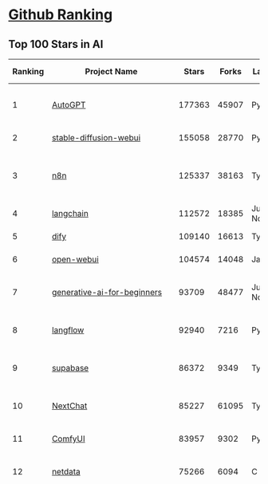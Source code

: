 [Github Ranking](../README.md)
==========

## Top 100 Stars in AI

| Ranking | Project Name | Stars | Forks | Language | Open Issues | Description | Last Commit |
| ------- | ------------ | ----- | ----- | -------- | ----------- | ----------- | ----------- |
| 1 | [AutoGPT](https://github.com/Significant-Gravitas/AutoGPT) | 177363 | 45907 | Python | 154 | AutoGPT is the vision of accessible AI for everyone, to use and to build on. Our mission is to provide the tools, so that you can focus on what matters. | 2025-07-30T23:25:13Z |
| 2 | [stable-diffusion-webui](https://github.com/AUTOMATIC1111/stable-diffusion-webui) | 155058 | 28770 | Python | 2361 | Stable Diffusion web UI | 2025-05-03T06:17:03Z |
| 3 | [n8n](https://github.com/n8n-io/n8n) | 125337 | 38163 | TypeScript | 571 | Fair-code workflow automation platform with native AI capabilities. Combine visual building with custom code, self-host or cloud, 400+ integrations. | 2025-07-30T22:44:25Z |
| 4 | [langchain](https://github.com/langchain-ai/langchain) | 112572 | 18385 | Jupyter Notebook | 193 | 🦜🔗 Build context-aware reasoning applications | 2025-07-31T00:52:15Z |
| 5 | [dify](https://github.com/langgenius/dify) | 109140 | 16613 | TypeScript | 674 | Production-ready platform for agentic workflow development. | 2025-07-31T03:51:55Z |
| 6 | [open-webui](https://github.com/open-webui/open-webui) | 104574 | 14048 | JavaScript | 205 | User-friendly AI Interface (Supports Ollama, OpenAI API, ...) | 2025-07-30T10:21:19Z |
| 7 | [generative-ai-for-beginners](https://github.com/microsoft/generative-ai-for-beginners) | 93709 | 48477 | Jupyter Notebook | 10 | 21 Lessons, Get Started Building with Generative AI  🔗 https://microsoft.github.io/generative-ai-for-beginners/ | 2025-07-28T04:59:52Z |
| 8 | [langflow](https://github.com/langflow-ai/langflow) | 92940 | 7216 | Python | 465 | Langflow is a powerful tool for building and deploying AI-powered agents and workflows. | 2025-07-31T02:09:56Z |
| 9 | [supabase](https://github.com/supabase/supabase) | 86372 | 9349 | TypeScript | 273 | The Postgres development platform. Supabase gives you a dedicated Postgres database to build your web, mobile, and AI applications. | 2025-07-31T03:57:22Z |
| 10 | [NextChat](https://github.com/ChatGPTNextWeb/NextChat) | 85227 | 61095 | TypeScript | 652 | ✨ Light and Fast AI Assistant. Support: Web \| iOS \| MacOS \| Android \|  Linux \| Windows | 2025-07-29T06:40:25Z |
| 11 | [ComfyUI](https://github.com/comfyanonymous/ComfyUI) | 83957 | 9302 | Python | 2428 | The most powerful and modular diffusion model GUI, api and backend with a graph/nodes interface. | 2025-07-31T03:02:04Z |
| 12 | [netdata](https://github.com/netdata/netdata) | 75266 | 6094 | C | 166 | The fastest path to AI-powered full stack observability, even for lean teams. | 2025-07-31T00:25:45Z |
| 13 | [funNLP](https://github.com/fighting41love/funNLP) | 75144 | 14936 | Python | 33 | 中英文敏感词、语言检测、中外手机/电话归属地/运营商查询、名字推断性别、手机号抽取、身份证抽取、邮箱抽取、中日文人名库、中文缩写库、拆字词典、词汇情感值、停用词、反动词表、暴恐词表、繁简体转换、英文模拟中文发音、汪峰歌词生成器、职业名称词库、同义词库、反义词库、否定词库、汽车品牌词库、汽车零件词库、连续英文切割、各种中文词向量、公司名字大全、古诗词库、IT词库、财经词库、成语词库、地名词库、历史名人词库、诗词词库、医学词库、饮食词库、法律词库、汽车词库、动物词库、中文聊天语料、中文谣言数据、百度中文问答数据集、句子相似度匹配算法集合、bert资源、文本生成&摘要相关工具、cocoNLP信息抽取工具、国内电话号码正则匹配、清华大学XLORE:中英文跨语言百科知识图谱、清华大学人工智能技术系列报告、自然语言生成、NLU太难了系列、自动对联数据及机器人、用户名黑名单列表、罪名法务名词及分类模型、微信公众号语料、cs224n深度学习自然语言处理课程、中文手写汉字识别、中文自然语言处理 语料/数据集、变量命名神器、分词语料库+代码、任务型对话英文数据集、ASR 语音数据集 + 基于深度学习的中文语音识别系统、笑声检测器、Microsoft多语言数字/单位/如日期时间识别包、中华新华字典数据库及api(包括常用歇后语、成语、词语和汉字)、文档图谱自动生成、SpaCy 中文模型、Common Voice语音识别数据集新版、神经网络关系抽取、基于bert的命名实体识别、关键词(Keyphrase)抽取包pke、基于医疗领域知识图谱的问答系统、基于依存句法与语义角色标注的事件三元组抽取、依存句法分析4万句高质量标注数据、cnocr：用来做中文OCR的Python3包、中文人物关系知识图谱项目、中文nlp竞赛项目及代码汇总、中文字符数据、speech-aligner: 从“人声语音”及其“语言文本”产生音素级别时间对齐标注的工具、AmpliGraph: 知识图谱表示学习(Python)库：知识图谱概念链接预测、Scattertext 文本可视化(python)、语言/知识表示工具：BERT & ERNIE、中文对比英文自然语言处理NLP的区别综述、Synonyms中文近义词工具包、HarvestText领域自适应文本挖掘工具（新词发现-情感分析-实体链接等）、word2word：(Python)方便易用的多语言词-词对集：62种语言/3,564个多语言对、语音识别语料生成工具：从具有音频/字幕的在线视频创建自动语音识别(ASR)语料库、构建医疗实体识别的模型（包含词典和语料标注）、单文档非监督的关键词抽取、Kashgari中使用gpt-2语言模型、开源的金融投资数据提取工具、文本自动摘要库TextTeaser: 仅支持英文、人民日报语料处理工具集、一些关于自然语言的基本模型、基于14W歌曲知识库的问答尝试--功能包括歌词接龙and已知歌词找歌曲以及歌曲歌手歌词三角关系的问答、基于Siamese bilstm模型的相似句子判定模型并提供训练数据集和测试数据集、用Transformer编解码模型实现的根据Hacker News文章标题自动生成评论、用BERT进行序列标记和文本分类的模板代码、LitBank：NLP数据集——支持自然语言处理和计算人文学科任务的100部带标记英文小说语料、百度开源的基准信息抽取系统、虚假新闻数据集、Facebook: LAMA语言模型分析，提供Transformer-XL/BERT/ELMo/GPT预训练语言模型的统一访问接口、CommonsenseQA：面向常识的英文QA挑战、中文知识图谱资料、数据及工具、各大公司内部里大牛分享的技术文档 PDF 或者 PPT、自然语言生成SQL语句（英文）、中文NLP数据增强（EDA）工具、英文NLP数据增强工具 、基于医药知识图谱的智能问答系统、京东商品知识图谱、基于mongodb存储的军事领域知识图谱问答项目、基于远监督的中文关系抽取、语音情感分析、中文ULMFiT-情感分析-文本分类-语料及模型、一个拍照做题程序、世界各国大规模人名库、一个利用有趣中文语料库 qingyun 训练出来的中文聊天机器人、中文聊天机器人seqGAN、省市区镇行政区划数据带拼音标注、教育行业新闻语料库包含自动文摘功能、开放了对话机器人-知识图谱-语义理解-自然语言处理工具及数据、中文知识图谱：基于百度百科中文页面-抽取三元组信息-构建中文知识图谱、masr: 中文语音识别-提供预训练模型-高识别率、Python音频数据增广库、中文全词覆盖BERT及两份阅读理解数据、ConvLab：开源多域端到端对话系统平台、中文自然语言处理数据集、基于最新版本rasa搭建的对话系统、基于TensorFlow和BERT的管道式实体及关系抽取、一个小型的证券知识图谱/知识库、复盘所有NLP比赛的TOP方案、OpenCLaP：多领域开源中文预训练语言模型仓库、UER：基于不同语料+编码器+目标任务的中文预训练模型仓库、中文自然语言处理向量合集、基于金融-司法领域(兼有闲聊性质)的聊天机器人、g2pC：基于上下文的汉语读音自动标记模块、Zincbase 知识图谱构建工具包、诗歌质量评价/细粒度情感诗歌语料库、快速转化「中文数字」和「阿拉伯数字」、百度知道问答语料库、基于知识图谱的问答系统、jieba_fast 加速版的jieba、正则表达式教程、中文阅读理解数据集、基于BERT等最新语言模型的抽取式摘要提取、Python利用深度学习进行文本摘要的综合指南、知识图谱深度学习相关资料整理、维基大规模平行文本语料、StanfordNLP 0.2.0：纯Python版自然语言处理包、NeuralNLP-NeuralClassifier：腾讯开源深度学习文本分类工具、端到端的封闭域对话系统、中文命名实体识别：NeuroNER vs. BertNER、新闻事件线索抽取、2019年百度的三元组抽取比赛：“科学空间队”源码、基于依存句法的开放域文本知识三元组抽取和知识库构建、中文的GPT2训练代码、ML-NLP - 机器学习(Machine Learning)NLP面试中常考到的知识点和代码实现、nlp4han:中文自然语言处理工具集(断句/分词/词性标注/组块/句法分析/语义分析/NER/N元语法/HMM/代词消解/情感分析/拼写检查、XLM：Facebook的跨语言预训练语言模型、用基于BERT的微调和特征提取方法来进行知识图谱百度百科人物词条属性抽取、中文自然语言处理相关的开放任务-数据集-当前最佳结果、CoupletAI - 基于CNN+Bi-LSTM+Attention 的自动对对联系统、抽象知识图谱、MiningZhiDaoQACorpus - 580万百度知道问答数据挖掘项目、brat rapid annotation tool: 序列标注工具、大规模中文知识图谱数据：1.4亿实体、数据增强在机器翻译及其他nlp任务中的应用及效果、allennlp阅读理解:支持多种数据和模型、PDF表格数据提取工具 、 Graphbrain：AI开源软件库和科研工具，目的是促进自动意义提取和文本理解以及知识的探索和推断、简历自动筛选系统、基于命名实体识别的简历自动摘要、中文语言理解测评基准，包括代表性的数据集&基准模型&语料库&排行榜、树洞 OCR 文字识别 、从包含表格的扫描图片中识别表格和文字、语声迁移、Python口语自然语言处理工具集(英文)、 similarity：相似度计算工具包，java编写、海量中文预训练ALBERT模型 、Transformers 2.0 、基于大规模音频数据集Audioset的音频增强 、Poplar：网页版自然语言标注工具、图片文字去除，可用于漫画翻译 、186种语言的数字叫法库、Amazon发布基于知识的人-人开放领域对话数据集 、中文文本纠错模块代码、繁简体转换 、 Python实现的多种文本可读性评价指标、类似于人名/地名/组织机构名的命名体识别数据集 、东南大学《知识图谱》研究生课程(资料)、. 英文拼写检查库 、 wwsearch是企业微信后台自研的全文检索引擎、CHAMELEON：深度学习新闻推荐系统元架构 、 8篇论文梳理BERT相关模型进展与反思、DocSearch：免费文档搜索引擎、 LIDA：轻量交互式对话标注工具 、aili - the fastest in-memory index in the East 东半球最快并发索引 、知识图谱车音工作项目、自然语言生成资源大全 、中日韩分词库mecab的Python接口库、中文文本摘要/关键词提取、汉字字符特征提取器 (featurizer)，提取汉字的特征（发音特征、字形特征）用做深度学习的特征、中文生成任务基准测评 、中文缩写数据集、中文任务基准测评 - 代表性的数据集-基准(预训练)模型-语料库-baseline-工具包-排行榜、PySS3：面向可解释AI的SS3文本分类器机器可视化工具 、中文NLP数据集列表、COPE - 格律诗编辑程序、doccano：基于网页的开源协同多语言文本标注工具 、PreNLP：自然语言预处理库、简单的简历解析器，用来从简历中提取关键信息、用于中文闲聊的GPT2模型：GPT2-chitchat、基于检索聊天机器人多轮响应选择相关资源列表(Leaderboards、Datasets、Papers)、(Colab)抽象文本摘要实现集锦(教程 、词语拼音数据、高效模糊搜索工具、NLP数据增广资源集、微软对话机器人框架 、 GitHub Typo Corpus：大规模GitHub多语言拼写错误/语法错误数据集、TextCluster：短文本聚类预处理模块 Short text cluster、面向语音识别的中文文本规范化、BLINK：最先进的实体链接库、BertPunc：基于BERT的最先进标点修复模型、Tokenizer：快速、可定制的文本词条化库、中文语言理解测评基准，包括代表性的数据集、基准(预训练)模型、语料库、排行榜、spaCy 医学文本挖掘与信息提取 、 NLP任务示例项目代码集、 python拼写检查库、chatbot-list - 行业内关于智能客服、聊天机器人的应用和架构、算法分享和介绍、语音质量评价指标(MOSNet, BSSEval, STOI, PESQ, SRMR)、 用138GB语料训练的法文RoBERTa预训练语言模型 、BERT-NER-Pytorch：三种不同模式的BERT中文NER实验、无道词典 - 有道词典的命令行版本，支持英汉互查和在线查询、2019年NLP亮点回顾、 Chinese medical dialogue data 中文医疗对话数据集 、最好的汉字数字(中文数字)-阿拉伯数字转换工具、 基于百科知识库的中文词语多词义/义项获取与特定句子词语语义消歧、awesome-nlp-sentiment-analysis - 情感分析、情绪原因识别、评价对象和评价词抽取、LineFlow：面向所有深度学习框架的NLP数据高效加载器、中文医学NLP公开资源整理 、MedQuAD：(英文)医学问答数据集、将自然语言数字串解析转换为整数和浮点数、Transfer Learning in Natural Language Processing (NLP) 、面向语音识别的中文/英文发音辞典、Tokenizers：注重性能与多功能性的最先进分词器、CLUENER 细粒度命名实体识别 Fine Grained Named Entity Recognition、 基于BERT的中文命名实体识别、中文谣言数据库、NLP数据集/基准任务大列表、nlp相关的一些论文及代码, 包括主题模型、词向量(Word Embedding)、命名实体识别(NER)、文本分类(Text Classificatin)、文本生成(Text Generation)、文本相似性(Text Similarity)计算等，涉及到各种与nlp相关的算法，基于keras和tensorflow 、Python文本挖掘/NLP实战示例、 Blackstone：面向非结构化法律文本的spaCy pipeline和NLP模型通过同义词替换实现文本“变脸” 、中文 预训练 ELECTREA 模型: 基于对抗学习 pretrain Chinese Model 、albert-chinese-ner - 用预训练语言模型ALBERT做中文NER 、基于GPT2的特定主题文本生成/文本增广、开源预训练语言模型合集、多语言句向量包、编码、标记和实现：一种可控高效的文本生成方法、 英文脏话大列表 、attnvis：GPT2、BERT等transformer语言模型注意力交互可视化、CoVoST：Facebook发布的多语种语音-文本翻译语料库，包括11种语言(法语、德语、荷兰语、俄语、西班牙语、意大利语、土耳其语、波斯语、瑞典语、蒙古语和中文)的语音、文字转录及英文译文、Jiagu自然语言处理工具 - 以BiLSTM等模型为基础，提供知识图谱关系抽取 中文分词 词性标注 命名实体识别 情感分析 新词发现 关键词 文本摘要 文本聚类等功能、用unet实现对文档表格的自动检测，表格重建、NLP事件提取文献资源列表 、 金融领域自然语言处理研究资源大列表、CLUEDatasetSearch - 中英文NLP数据集：搜索所有中文NLP数据集，附常用英文NLP数据集 、medical_NER - 中文医学知识图谱命名实体识别 、(哈佛)讲因果推理的免费书、知识图谱相关学习资料/数据集/工具资源大列表、Forte：灵活强大的自然语言处理pipeline工具集 、Python字符串相似性算法库、PyLaia：面向手写文档分析的深度学习工具包、TextFooler：针对文本分类/推理的对抗文本生成模块、Haystack：灵活、强大的可扩展问答(QA)框架、中文关键短语抽取工具 | 2024-05-10T07:38:24Z |
| 14 | [system-prompts-and-models-of-ai-tools](https://github.com/x1xhlol/system-prompts-and-models-of-ai-tools) | 72597 | 20533 | None | 42 | FULL v0, Cursor, Manus, Same.dev, Lovable, Devin, Replit Agent, Windsurf Agent, VSCode Agent, Dia Browser, Xcode, Trae AI, Cluely & Orchids.app (And other Open Sourced) System Prompts, Tools & AI Models. | 2025-07-30T22:19:06Z |
| 15 | [Deep-Live-Cam](https://github.com/hacksider/Deep-Live-Cam) | 72155 | 10379 | Python | 69 | real time face swap and one-click video deepfake with only a single image | 2025-07-09T09:19:26Z |
| 16 | [browser-use](https://github.com/browser-use/browser-use) | 66610 | 7669 | Python | 490 | 🌐 Make websites accessible for AI agents. Automate tasks online with ease. | 2025-07-31T00:48:20Z |
| 17 | [gemini-cli](https://github.com/google-gemini/gemini-cli) | 65783 | 6314 | TypeScript | 1263 | An open-source AI agent that brings the power of Gemini directly into your terminal. | 2025-07-31T04:08:35Z |
| 18 | [AppFlowy](https://github.com/AppFlowy-IO/AppFlowy) | 64665 | 4471 | Dart | 963 | Bring projects, wikis, and teams together with AI. AppFlowy is the AI collaborative workspace where you achieve more without losing control of your data. The leading open source Notion alternative. | 2025-07-17T09:52:43Z |
| 19 | [awesome-mcp-servers](https://github.com/punkpeye/awesome-mcp-servers) | 64048 | 5079 | None | 19 | A collection of MCP servers. | 2025-07-29T22:17:24Z |
| 20 | [lobe-chat](https://github.com/lobehub/lobe-chat) | 63946 | 13286 | TypeScript | 845 | 🤯 Lobe Chat - an open-source, modern design AI chat framework. Supports multiple AI providers (OpenAI / Claude 4 / Gemini / DeepSeek / Ollama / Qwen), Knowledge Base (file upload / RAG ), one click install MCP Marketplace and Artifacts / Thinking. One-click FREE deployment of your private AI Agent application. | 2025-07-31T03:50:29Z |
| 21 | [ragflow](https://github.com/infiniflow/ragflow) | 61325 | 6191 | Python | 2519 | RAGFlow is an open-source RAG (Retrieval-Augmented Generation) engine based on deep document understanding. | 2025-07-31T01:34:45Z |
| 22 | [LLMs-from-scratch](https://github.com/rasbt/LLMs-from-scratch) | 60561 | 8513 | Jupyter Notebook | 4 | Implement a ChatGPT-like LLM in PyTorch from scratch, step by step | 2025-07-28T22:29:44Z |
| 23 | [MetaGPT](https://github.com/FoundationAgents/MetaGPT) | 57576 | 6919 | Python | 13 | 🌟 The Multi-Agent Framework: First AI Software Company, Towards Natural Language Programming | 2025-06-30T11:45:55Z |
| 24 | [LLaMA-Factory](https://github.com/hiyouga/LLaMA-Factory) | 55241 | 6781 | Python | 522 | Unified Efficient Fine-Tuning of 100+ LLMs & VLMs (ACL 2024) | 2025-07-30T15:05:14Z |
| 25 | [gpt-engineer](https://github.com/AntonOsika/gpt-engineer) | 54617 | 7233 | Python | 28 | CLI platform to experiment with codegen. Precursor to: https://lovable.dev | 2025-05-14T10:15:10Z |
| 26 | [ChatGPT](https://github.com/lencx/ChatGPT) | 53937 | 6132 | Rust | 824 | 🔮 ChatGPT Desktop Application (Mac, Windows and Linux) | 2024-08-29T17:58:11Z |
| 27 | [awesome-llm-apps](https://github.com/Shubhamsaboo/awesome-llm-apps) | 53869 | 6259 | Python | 5 | Collection of awesome LLM apps with AI Agents and RAG using OpenAI, Anthropic, Gemini and opensource models. | 2025-07-26T15:36:31Z |
| 28 | [meilisearch](https://github.com/meilisearch/meilisearch) | 52544 | 2115 | Rust | 211 | A lightning-fast search engine API bringing AI-powered hybrid search to your sites and applications. | 2025-07-30T16:29:21Z |
| 29 | [crawl4ai](https://github.com/unclecode/crawl4ai) | 50023 | 4861 | Python | 163 | 🚀🤖 Crawl4AI: Open-source LLM Friendly Web Crawler & Scraper. Don't be shy, join here: https://discord.gg/jP8KfhDhyN | 2025-07-29T11:56:30Z |
| 30 | [autogen](https://github.com/microsoft/autogen) | 48085 | 7335 | Python | 389 | A programming framework for agentic AI 🤖 PyPi: autogen-agentchat Discord: https://aka.ms/autogen-discord Office Hour: https://aka.ms/autogen-officehour | 2025-07-30T18:36:27Z |
| 31 | [anything-llm](https://github.com/Mintplex-Labs/anything-llm) | 47222 | 4808 | JavaScript | 249 | The all-in-one Desktop & Docker AI application with built-in RAG, AI agents, No-code agent builder, MCP compatibility,  and more. | 2025-07-31T01:57:02Z |
| 32 | [OpenBB](https://github.com/OpenBB-finance/OpenBB) | 47126 | 4294 | Python | 48 | Investment Research for Everyone, Everywhere. | 2025-07-31T00:03:13Z |
| 33 | [firecrawl](https://github.com/mendableai/firecrawl) | 43841 | 4151 | TypeScript | 137 | 🔥 Turn entire websites into LLM-ready markdown or structured data. Scrape, crawl and extract with a single API. | 2025-07-31T01:23:27Z |
| 34 | [JeecgBoot](https://github.com/jeecgboot/JeecgBoot) | 43477 | 15473 | Java | 29 | 🔥企业级低代码平台集成了AI应用平台，帮助企业快速实现低代码开发和构建AI应用！前后端分离架构 SpringBoot，SpringCloud、Mybatis，Ant Design4、 Vue3.0、TS+vite！强大的代码生成器让前后端代码一键生成，无需写任何代码! 引领AI低代码开发模式: AI生成->OnlineCoding-> 代码生成-> 手工MERGE，显著的提高效率，又不失灵活~ | 2025-07-31T03:35:22Z |
| 35 | [unsloth](https://github.com/unslothai/unsloth) | 42954 | 3438 | Python | 679 | Fine-tuning & Reinforcement Learning for LLMs. 🦥 Train Qwen3, Llama 4, DeepSeek-R1, Gemma 3, TTS 2x faster with 70% less VRAM. | 2025-07-29T10:07:06Z |
| 36 | [Flowise](https://github.com/FlowiseAI/Flowise) | 42107 | 21596 | TypeScript | 576 | Build AI Agents, Visually | 2025-07-30T23:43:55Z |
| 37 | [ClickHouse](https://github.com/ClickHouse/ClickHouse) | 42006 | 7514 | C++ | 4295 | ClickHouse® is a real-time analytics database management system | 2025-07-31T04:06:08Z |
| 38 | [kong](https://github.com/Kong/kong) | 41419 | 4957 | Lua | 69 | 🦍 The Cloud-Native API Gateway and AI Gateway. | 2025-07-24T11:04:18Z |
| 39 | [airflow](https://github.com/apache/airflow) | 41305 | 15381 | Python | 1287 | Apache Airflow - A platform to programmatically author, schedule, and monitor workflows | 2025-07-31T01:43:49Z |
| 40 | [ailearning](https://github.com/apachecn/ailearning) | 41198 | 11580 | Python | 3 | AiLearning：数据分析+机器学习实战+线性代数+PyTorch+NLTK+TF2 | 2024-11-12T16:21:55Z |
| 41 | [ColossalAI](https://github.com/hpcaitech/ColossalAI) | 41057 | 4527 | Python | 434 | Making large AI models cheaper, faster and more accessible | 2025-07-30T10:14:48Z |
| 42 | [GitHubDaily](https://github.com/GitHubDaily/GitHubDaily) | 39334 | 4090 | None | 386 | 坚持分享 GitHub 上高质量、有趣实用的开源技术教程、开发者工具、编程网站、技术资讯。A list cool, interesting projects of GitHub. | 2025-03-20T08:54:47Z |
| 43 | [AI-For-Beginners](https://github.com/microsoft/AI-For-Beginners) | 39211 | 7527 | Jupyter Notebook | 25 | 12 Weeks, 24 Lessons, AI for All! | 2025-06-25T19:07:05Z |
| 44 | [ai-hedge-fund](https://github.com/virattt/ai-hedge-fund) | 38876 | 6833 | Python | 14 | An AI Hedge Fund Team | 2025-07-30T13:45:25Z |
| 45 | [MoneyPrinterTurbo](https://github.com/harry0703/MoneyPrinterTurbo) | 38502 | 5561 | Python | 172 | 利用AI大模型，一键生成高清短视频 Generate short videos with one click using AI LLM. | 2025-06-11T06:34:54Z |
| 46 | [chatgpt-on-wechat](https://github.com/zhayujie/chatgpt-on-wechat) | 38322 | 9347 | Python | 300 | 基于大模型搭建的聊天机器人，同时支持 微信公众号、企业微信应用、飞书、钉钉 等接入，可选择ChatGPT/Claude/DeepSeek/文心一言/讯飞星火/通义千问/ Gemini/GLM-4/Kimi/LinkAI，能处理文本、语音和图片，访问操作系统和互联网，支持基于自有知识库进行定制企业智能客服。 | 2025-06-29T14:41:10Z |
| 47 | [upscayl](https://github.com/upscayl/upscayl) | 38316 | 1770 | TypeScript | 57 | 🆙 Upscayl - #1 Free and Open Source AI Image Upscaler for Linux, MacOS and Windows. | 2025-07-22T15:40:09Z |
| 48 | [ray](https://github.com/ray-project/ray) | 38245 | 6662 | Python | 2711 | Ray is an AI compute engine. Ray consists of a core distributed runtime and a set of AI Libraries for accelerating ML workloads. | 2025-07-31T03:49:03Z |
| 49 | [quivr](https://github.com/QuivrHQ/quivr) | 38213 | 3658 | Python | 2 | Opiniated RAG for integrating GenAI in your apps 🧠   Focus on your product rather than the RAG. Easy integration in existing products with customisation!  Any LLM: GPT4, Groq, Llama. Any Vectorstore: PGVector, Faiss. Any Files. Anyway you want.  | 2025-07-09T12:55:23Z |
| 50 | [photoprism](https://github.com/photoprism/photoprism) | 37997 | 2119 | Go | 413 | AI-Powered Photos App for the Decentralized Web 🌈💎✨ | 2025-07-30T08:38:39Z |
| 51 | [mem0](https://github.com/mem0ai/mem0) | 37589 | 3875 | Python | 383 | Universal memory layer for AI Agents; Announcing OpenMemory MCP - local and secure memory management. | 2025-07-30T19:22:59Z |
| 52 | [Open-Assistant](https://github.com/LAION-AI/Open-Assistant) | 37428 | 3287 | Python | 228 | OpenAssistant is a chat-based assistant that understands tasks, can interact with third-party systems, and retrieve information dynamically to do so. | 2024-08-17T01:55:35Z |
| 53 | [MockingBird](https://github.com/babysor/MockingBird) | 36499 | 5260 | Python | 476 | 🚀AI拟声: 5秒内克隆您的声音并生成任意语音内容 Clone a voice in 5 seconds to generate arbitrary speech in real-time | 2024-11-15T05:00:29Z |
| 54 | [aider](https://github.com/Aider-AI/aider) | 36198 | 3322 | Python | 961 | aider is AI pair programming in your terminal | 2025-07-18T11:05:54Z |
| 55 | [google-research](https://github.com/google-research/google-research) | 36107 | 8155 | Jupyter Notebook | 1063 | Google Research | 2025-07-26T13:40:05Z |
| 56 | [chatbox](https://github.com/chatboxai/chatbox) | 35988 | 3460 | TypeScript | 784 | User-friendly Desktop Client App for AI Models/LLMs (GPT, Claude, Gemini, Ollama...) | 2025-07-28T01:21:56Z |
| 57 | [crewAI](https://github.com/crewAIInc/crewAI) | 35062 | 4692 | Python | 50 | Framework for orchestrating role-playing, autonomous AI agents. By fostering collaborative intelligence, CrewAI empowers agents to work together seamlessly, tackling complex tasks. | 2025-07-30T21:56:18Z |
| 58 | [docling](https://github.com/docling-project/docling) | 34948 | 2358 | Python | 439 | Get your documents ready for gen AI | 2025-07-30T09:25:31Z |
| 59 | [mindsdb](https://github.com/mindsdb/mindsdb) | 34947 | 5625 | Python | 38 | AI's query engine - Platform for building AI that can answer questions over large scale federated data. - The only MCP Server you'll ever need | 2025-07-30T20:03:44Z |
| 60 | [AgentGPT](https://github.com/reworkd/AgentGPT) | 34617 | 9445 | TypeScript | 129 | 🤖 Assemble, configure, and deploy autonomous AI Agents in your browser. | 2025-04-29T01:19:32Z |
| 61 | [LocalAI](https://github.com/mudler/LocalAI) | 34227 | 2670 | Go | 415 | :robot: The free, Open Source alternative to OpenAI, Claude and others. Self-hosted and local-first. Drop-in replacement for OpenAI,  running on consumer-grade hardware. No GPU required. Runs gguf, transformers, diffusers and many more models architectures. Features: Generate Text, Audio, Video, Images, Voice Cloning, Distributed, P2P inference | 2025-07-30T20:42:36Z |
| 62 | [gold-miner](https://github.com/xitu/gold-miner) | 34221 | 5048 | None | 9 | 🥇掘金翻译计划，可能是世界最大最好的英译中技术社区，最懂读者和译者的翻译平台： | 2024-04-17T09:44:37Z |
| 63 | [cursor-free-vip](https://github.com/yeongpin/cursor-free-vip) | 33607 | 4125 | Python | 526 | [Support 0.49.x]（Reset Cursor AI MachineID & Bypass Higher Token Limit） Cursor Ai ，自动重置机器ID ， 免费升级使用Pro功能: You've reached your trial request limit. / Too many free trial accounts used on this machine. Please upgrade to pro. We have this limit in place to prevent abuse. Please let us know if you believe this is a mistake. | 2025-06-18T02:18:31Z |
| 64 | [gpt-pilot](https://github.com/Pythagora-io/gpt-pilot) | 33248 | 3405 | Python | 236 | The first real AI developer | 2025-03-04T06:26:32Z |
| 65 | [ai-agents-for-beginners](https://github.com/microsoft/ai-agents-for-beginners) | 33184 | 9839 | Jupyter Notebook | 7 | 11 Lessons to Get Started Building AI Agents | 2025-07-24T10:58:47Z |
| 66 | [Fabric](https://github.com/danielmiessler/Fabric) | 32842 | 3377 | JavaScript | 166 | Fabric is an open-source framework for augmenting humans using AI. It provides a modular system for solving specific problems using a crowdsourced set of AI prompts that can be used anywhere. | 2025-07-30T02:18:45Z |
| 67 | [ruoyi-vue-pro](https://github.com/YunaiV/ruoyi-vue-pro) | 32543 | 6993 | Java | 9 | 🔥 官方推荐 🔥 RuoYi-Vue 全新 Pro 版本，优化重构所有功能。基于 Spring Boot + MyBatis Plus + Vue & Element 实现的后台管理系统 + 微信小程序，支持 RBAC 动态权限、数据权限、SaaS 多租户、Flowable 工作流、三方登录、支付、短信、商城、CRM、ERP、AI 大模型等功能。你的 ⭐️ Star ⭐️，是作者生发的动力！ | 2025-07-30T11:09:25Z |
| 68 | [spaCy](https://github.com/explosion/spaCy) | 32070 | 4548 | Python | 164 | 💫 Industrial-strength Natural Language Processing (NLP) in Python | 2025-05-28T15:28:05Z |
| 69 | [chatbot-ui](https://github.com/mckaywrigley/chatbot-ui) | 31943 | 9239 | TypeScript | 173 | AI chat for any model. | 2024-08-03T00:38:07Z |
| 70 | [tabby](https://github.com/TabbyML/tabby) | 31853 | 1544 | Rust | 199 | Self-hosted AI coding assistant | 2025-07-29T20:03:52Z |
| 71 | [nacos](https://github.com/alibaba/nacos) | 31841 | 13109 | Java | 253 | an easy-to-use dynamic service discovery, configuration and service management platform for building AI cloud native applications. | 2025-07-30T01:35:49Z |
| 72 | [awesome-cursorrules](https://github.com/PatrickJS/awesome-cursorrules) | 31761 | 2608 | MDX | 33 | 📄  Configuration files that enhance Cursor AI editor experience with custom rules and behaviors | 2025-07-24T07:05:58Z |
| 73 | [fairseq](https://github.com/facebookresearch/fairseq) | 31680 | 6584 | Python | 1190 | Facebook AI Research Sequence-to-Sequence Toolkit written in Python. | 2025-06-10T21:41:39Z |
| 74 | [netron](https://github.com/lutzroeder/netron) | 31061 | 2962 | JavaScript | 23 | Visualizer for neural network, deep learning and machine learning models | 2025-07-31T01:35:15Z |
| 75 | [agno](https://github.com/agno-agi/agno) | 30944 | 3937 | Python | 117 | Full-stack framework for building Multi-Agent Systems with memory, knowledge and reasoning. | 2025-07-31T04:06:14Z |
| 76 | [cursor](https://github.com/cursor/cursor) | 30927 | 1990 | None | 1955 | The AI Code Editor | 2024-10-13T19:23:26Z |
| 77 | [khoj](https://github.com/khoj-ai/khoj) | 30629 | 1754 | Python | 75 | Your AI second brain. Self-hostable. Get answers from the web or your docs. Build custom agents, schedule automations, do deep research. Turn any online or local LLM into your personal, autonomous AI (gpt, claude, gemini, llama, qwen, mistral). Get started - free. | 2025-07-31T01:17:33Z |
| 78 | [Folo](https://github.com/RSSNext/Folo) | 30422 | 1374 | TypeScript | 168 | 🧡 Follow everything in one place | 2025-07-30T16:16:42Z |
| 79 | [AI-Expert-Roadmap](https://github.com/AMAI-GmbH/AI-Expert-Roadmap) | 30132 | 2529 | JavaScript | 20 | Roadmap to becoming an Artificial Intelligence Expert in 2022 | 2023-12-31T02:20:16Z |
| 80 | [roop](https://github.com/s0md3v/roop) | 30079 | 6822 | Python | 0 | one-click face swap | 2024-08-19T12:57:17Z |
| 81 | [pytorch-lightning](https://github.com/Lightning-AI/pytorch-lightning) | 29887 | 3550 | Python | 964 | Pretrain, finetune ANY AI model of ANY size on multiple GPUs, TPUs with zero code changes. | 2025-07-28T17:18:11Z |
| 82 | [Mr.-Ranedeer-AI-Tutor](https://github.com/JushBJJ/Mr.-Ranedeer-AI-Tutor) | 29608 | 3382 | None | 13 | A GPT-4 AI Tutor Prompt for customizable personalized learning experiences. | 2025-06-14T06:58:48Z |
| 83 | [exo](https://github.com/exo-explore/exo) | 29129 | 1860 | Python | 356 | Run your own AI cluster at home with everyday devices 📱💻 🖥️⌚ | 2025-03-21T22:23:32Z |
| 84 | [LibreChat](https://github.com/danny-avila/LibreChat) | 28600 | 5206 | TypeScript | 161 | Enhanced ChatGPT Clone: Features Agents, DeepSeek, Anthropic, AWS, OpenAI, Responses API, Azure, Groq, o1, GPT-4o, Mistral, OpenRouter, Vertex AI, Gemini, Artifacts, AI model switching, message search, Code Interpreter, langchain, DALL-E-3, OpenAPI Actions, Functions, Secure Multi-User Auth, Presets, open-source for self-hosting. Active project. | 2025-07-31T04:04:31Z |
| 85 | [Jobs_Applier_AI_Agent_AIHawk](https://github.com/feder-cr/Jobs_Applier_AI_Agent_AIHawk) | 28499 | 4308 | Python | 11 | AIHawk aims to easy job hunt process by automating the job application process. Utilizing artificial intelligence, it enables users to apply for multiple jobs in a tailored way. | 2025-05-28T13:24:12Z |
| 86 | [llm-app](https://github.com/pathwaycom/llm-app) | 27994 | 802 | Jupyter Notebook | 5 | Ready-to-run cloud templates for RAG, AI pipelines, and enterprise search with live data. 🐳Docker-friendly.⚡Always in sync with Sharepoint, Google Drive, S3, Kafka, PostgreSQL, real-time data APIs, and more. | 2025-07-30T12:13:39Z |
| 87 | [continue](https://github.com/continuedev/continue) | 27987 | 3236 | TypeScript | 956 | ⏩ Create, share, and use custom AI code assistants with our open-source IDE extensions and hub of rules, tools, and models | 2025-07-31T02:47:38Z |
| 88 | [qlib](https://github.com/microsoft/qlib) | 27656 | 4258 | Python | 251 | Qlib is an AI-oriented Quant investment platform that aims to use AI tech to empower Quant Research, from exploring ideas to implementing productions. Qlib supports diverse ML modeling paradigms, including supervised learning, market dynamics modeling, and RL, and is now equipped with https://github.com/microsoft/RD-Agent to automate R&D process. | 2025-07-29T07:23:08Z |
| 89 | [so-vits-svc](https://github.com/svc-develop-team/so-vits-svc) | 27453 | 5018 | Python | 21 | SoftVC VITS Singing Voice Conversion | 2023-11-11T13:11:31Z |
| 90 | [Genesis](https://github.com/Genesis-Embodied-AI/Genesis) | 26778 | 2436 | Python | 118 | A generative world for general-purpose robotics & embodied AI learning. | 2025-07-31T04:06:29Z |
| 91 | [nx](https://github.com/nrwl/nx) | 26520 | 2565 | TypeScript | 608 | An AI-first build platform that connects everything from your editor to CI. Helping you deliver fast, without breaking things. | 2025-07-31T02:40:54Z |
| 92 | [generative-models](https://github.com/Stability-AI/generative-models) | 26243 | 2926 | Python | 269 | Generative Models by Stability AI | 2025-05-20T14:53:33Z |
| 93 | [PDFMathTranslate](https://github.com/Byaidu/PDFMathTranslate) | 26041 | 2259 | Python | 111 | PDF scientific paper translation with preserved formats - 基于 AI 完整保留排版的 PDF 文档全文双语翻译，支持 Google/DeepL/Ollama/OpenAI 等服务，提供 CLI/GUI/MCP/Docker/Zotero | 2025-07-21T14:58:04Z |
| 94 | [500-AI-Machine-learning-Deep-learning-Computer-vision-NLP-Projects-with-code](https://github.com/ashishpatel26/500-AI-Machine-learning-Deep-learning-Computer-vision-NLP-Projects-with-code) | 25861 | 5975 | None | 42 | 500 AI Machine learning Deep learning Computer vision NLP Projects with code | 2024-07-26T13:06:49Z |
| 95 | [InvokeAI](https://github.com/invoke-ai/InvokeAI) | 25600 | 2627 | TypeScript | 748 | Invoke is a leading creative engine for Stable Diffusion models, empowering professionals, artists, and enthusiasts to generate and create visual media using the latest AI-driven technologies. The solution offers an industry leading WebUI, and serves as the foundation for multiple commercial products. | 2025-07-31T04:09:46Z |
| 96 | [semantic-kernel](https://github.com/microsoft/semantic-kernel) | 25595 | 4088 | C# | 465 | Integrate cutting-edge LLM technology quickly and easily into your apps | 2025-07-30T22:07:09Z |
| 97 | [composio](https://github.com/ComposioHQ/composio) | 25588 | 4384 | TypeScript | 52 | Composio equips your AI agents & LLMs with 100+ high-quality integrations via function calling | 2025-07-30T21:29:10Z |
| 98 | [FastGPT](https://github.com/labring/FastGPT) | 25314 | 6492 | TypeScript | 586 | FastGPT is a knowledge-based platform built on the LLMs, offers a comprehensive suite of out-of-the-box capabilities such as data processing, RAG retrieval, and visual AI workflow orchestration, letting you easily develop and deploy complex question-answering systems without the need for extensive setup or configuration. | 2025-07-31T03:46:10Z |
| 99 | [qdrant](https://github.com/qdrant/qdrant) | 25007 | 1723 | Rust | 341 | Qdrant - High-performance, massive-scale Vector Database and Vector Search Engine for the next generation of AI. Also available in the cloud https://cloud.qdrant.io/ | 2025-07-31T03:05:11Z |
| 100 | [kratos](https://github.com/go-kratos/kratos) | 24658 | 4093 | Go | 16 | Your ultimate Go microservices framework for the cloud-native era. | 2025-07-18T17:41:33Z |

